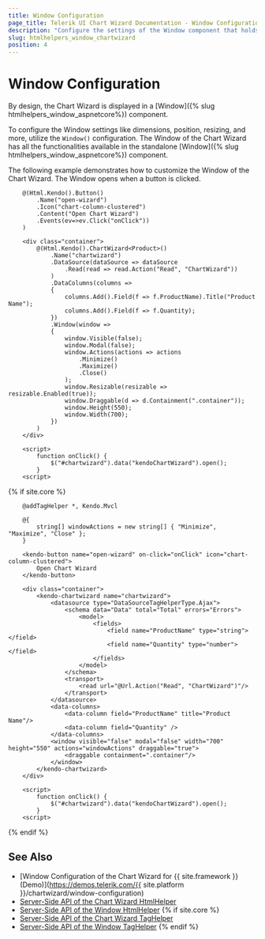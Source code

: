 ```yaml
---
title: Window Configuration
page_title: Telerik UI Chart Wizard Documentation - Window Configuration
description: "Configure the settings of the Window component that holds the Telerik UI for {{ site.framework }} Chart Wizard."
slug: htmlhelpers_window_chartwizard
position: 4
---
```


# Window Configuration

By design, the Chart Wizard is displayed in a [Window]({% slug htmlhelpers_window_aspnetcore%}) component. 

To configure the Window settings like dimensions, position, resizing, and more, utilize the `Window()` configuration. The Window of the Chart Wizard has all the functionalities available in the standalone [Window]({% slug htmlhelpers_window_aspnetcore%}) component.

The following example demonstrates how to customize the Window of the Chart Wizard. The Window opens when a button is clicked.

```HtmlHelper
    @(Html.Kendo().Button()
        .Name("open-wizard")
        .Icon("chart-column-clustered")
        .Content("Open Chart Wizard")
        .Events(ev=>ev.Click("onClick"))
    )

    <div class="container">
        @(Html.Kendo().ChartWizard<Product>()
            .Name("chartwizard")
            .DataSource(dataSource => dataSource
                .Read(read => read.Action("Read", "ChartWizard"))
            )
            .DataColumns(columns =>
            {
                columns.Add().Field(f => f.ProductName).Title("Product Name");
                columns.Add().Field(f => f.Quantity);
            })
            .Window(window =>
            {
                window.Visible(false);
                window.Modal(false);
                window.Actions(actions => actions
                    .Minimize()
                    .Maximize()
                    .Close()
                );
                window.Resizable(resizable => resizable.Enabled(true));
                window.Draggable(d => d.Containment(".container"));
                window.Height(550);
                window.Width(700);
            })
        )
    </div>

    <script>
        function onClick() {
            $("#chartwizard").data("kendoChartWizard").open();
        }
    <script>
```
{% if site.core %}
```TagHelper
    @addTagHelper *, Kendo.Mvcl

    @{
        string[] windowActions = new string[] { "Minimize", "Maximize", "Close" };
    }

    <kendo-button name="open-wizard" on-click="onClick" icon="chart-column-clustered">
        Open Chart Wizard
    </kendo-button>

    <div class="container">
        <kendo-chartwizard name="chartwizard">
            <datasource type="DataSourceTagHelperType.Ajax">
                <schema data="Data" total="Total" errors="Errors">
                    <model>
                        <fields>
                            <field name="ProductName" type="string"></field>
                            <field name="Quantity" type="number"></field>
                        </fields>
                    </model>
                </schema>
                <transport>
                    <read url="@Url.Action("Read", "ChartWizard")"/>
                </transport>
            </datasource>
            <data-columns>
                <data-column field="ProductName" title="Product Name"/>
                <data-column field="Quantity" />
            </data-columns>
            <window visible="false" modal="false" width="700" height="550" actions="windowActions" draggable="true">
                <draggable containment=".container"/>
            </window>
        </kendo-chartwizard>
    </div>

    <script>
        function onClick() {
            $("#chartwizard").data("kendoChartWizard").open();
        }
    <script>
```
{% endif %}

## See Also

* [Window Configuration of the Chart Wizard for {{ site.framework }} (Demo)](https://demos.telerik.com/{{ site.platform }}/chartwizard/window-configuration)
* [Server-Side API of the Chart Wizard HtmlHelper](/api/chartwizard)
* [Server-Side API of the Window HtmlHelper](/api/window)
{% if site.core %}
* [Server-Side API of the Chart Wizard TagHelper](/api/taghelpers/chartwizard)
* [Server-Side API of the Window TagHelper](/api/taghelpers/window)
{% endif %}